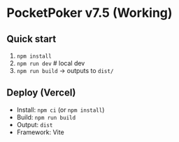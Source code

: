 # PocketPoker v7.5 (Working)

## Quick start
1. `npm install`
2. `npm run dev`  # local dev
3. `npm run build` -> outputs to `dist/`

## Deploy (Vercel)
- Install: `npm ci` (or `npm install`)
- Build: `npm run build`
- Output: `dist`
- Framework: Vite
